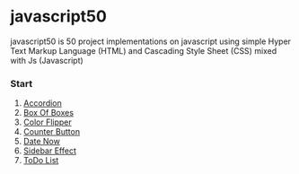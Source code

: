 # javascript50
javascript50 is 50 project implementations on javascript using simple Hyper Text Markup Language (HTML) and Cascading Style Sheet (CSS) mixed with Js (Javascript)
<br>
<h3>Start</h3>
<ol>
  <li><a href="https://atef7534.github.io/javascript50/Accordion/index.html">Accordion</a></li>
  <li><a href="https://atef7534.github.io/javascript50/Box%20Of%20Boxes/index.html">Box Of Boxes</a></li>
  <li><a href="https://atef7534.github.io/javascript50/Color%20Flipper/index.html">Color Flipper</a></li>
  <li><a href="https://atef7534.github.io/javascript50/Counter%20Button/index.html">Counter Button</a></li>
  <li><a href="https://atef7534.github.io/javascript50/Date%20Now/index.html">Date Now</a></li>
  <li><a href="https://atef7534.github.io/javascript50/Sidebar%20Effect/index.html">Sidebar Effect</a></li>
  <li><a href="https://atef7534.github.io/javascript50/ToDo%20List/index.html">ToDo List</a></li>
</ol>
